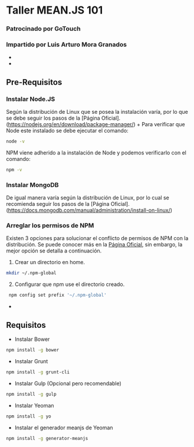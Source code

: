 # Taller MEAN.JS 101

### Patrocinado por GoTouch
### Impartido por Luis Arturo Mora Granados

+
+
## Pre-Requisitos
### Instalar Node.JS

Según la distribución de Linux que se posea la instalación varía, por lo que se debe seguir los pasos de la [Página Oficial].(https://nodejs.org/en/download/package-manager/)
+
Para verificar que Node este instalado se debe ejecutar el comando:
``` bash
node -v
```

NPM viene adherido a la instalación de Node y podemos verificarlo con el comando:
``` bash
npm -v
```

### Instalar MongoDB 

De igual manera varía según la distribución de Linux, por lo cual se recomienda seguir los pasos
de la [Página Oficial].(https://docs.mongodb.com/manual/administration/install-on-linux/)

### Arreglar los permisos de NPM 

Existen 3 opciones para solucionar el conflicto de permisos de NPM con la distribución. Se puede conocer más en la [Página Oficial](https://docs.npmjs.com/getting-started/fixing-npm-permissions), sin embargo, la mejor opción se detalla a continuación.

1. Crear un directorio en home.
``` bash
mkdir ~/.npm-global
```
2. Configurar que npm use el directorio creado.
``` bash
 npm config set prefix '~/.npm-global'
```
+
## Requisitos

- Instalar Bower
``` bash
npm install -g bower
```

- Instalar Grunt
``` bash
npm install -g grunt-cli
```

- Instalar Gulp (Opcional pero recomendable)
``` bash
npm install -g gulp
```

- Instalar Yeoman
``` bash
npm install -g yo
```

- Instalar el generador meanjs de Yeoman
``` bash
npm install -g generator-meanjs
```